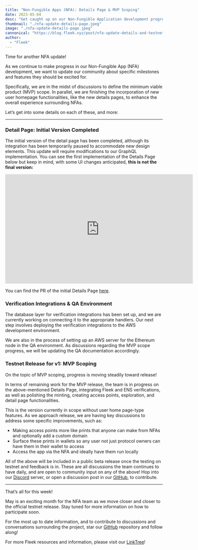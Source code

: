 ```yaml
---
title: "Non-Fungible Apps (NFA): Details Page & MVP Scoping"
date: 2023-05-04
desc: "Get caught up on our Non-Fungible Application development progress, with highlights on the new Details Page, Verification Integrations, and MVP Release Scoping!"
thumbnail: "./nfa-update-details-page.jpeg"
image: "./nfa-update-details-page.jpeg"
cannonical: "https://blog.fleek.xyz/post/nfa-update-details-and-testnet/"
author: 
  - "Fleek"
---
```


Time for another NFA update!

As we continue to make progress in our Non-Fungible App (NFA) development, we want to update our community about specific milestones and features they should be excited for.

Specifically, we are in the midst of discussions to define the minimum viable product (MVP) scope. In parallel, we are finishing the incorporation of new user homepage functionalities, like the new details pages, to enhance the overall experience surrounding NFAs.

Let’s get into some details on each of these, and more:

---

### Detail Page: Initial Version Completed

The initial version of the detail page has been completed, although its integration has been temporarily paused to accommodate new design elements. This update will require modifications to our GraphQL implementation. You can see the first implementation of the Details Page below but keep in mind, with some UI changes anticipated, **this is not the final version:**

<iframe width="600" height="350" src="https://www.youtube.com/embed/fmshT7s0J-c" title="YouTube video player" frameborder="0" allow="accelerometer; autoplay; clipboard-write; encrypted-media; gyroscope; picture-in-picture; web-share" allowfullscreen></iframe>

You can find the PR of the initial Details Page [here](https://github.com/fleekxyz/non-fungible-apps/releases/tag/v0.0.7).

### Verification Integrations & QA Environment

The database layer for verification integrations has been set up, and we are currently working on connecting it to the appropriate handlers. Our next step involves deploying the verification integrations to the AWS development environment.

We are also in the process of setting up an AWS server for the Ethereum node in the QA environment. As discussions regarding the MVP scope progress, we will be updating the QA documentation accordingly.

### Testnet Release for v1: MVP Scoping

On the topic of MVP scoping, progress is moving steadily toward release!

In terms of remaining work for the MVP release, the team is in progress on the above-mentioned Details Page, integrating Fleek and ENS verifications, as well as polishing the minting, creating access points, exploration, and detail page functionalities.

This is the version currently in scope without user home page-type features.  As we approach release, we are having key discussions to address some specific improvements, such as:

* Making access points more like prints that anyone can make from NFAs and optionally add a custom domain
* Surface these prints in wallets so any user not just protocol owners can have them in their wallet to access
* Access the app via the NFA and ideally have them run locally

All of the above will be included in a public beta release once the testing on testnet and feedback is in. These are all discussions the team continues to have daily, and are open to community input on any of the above! Hop into our [Discord](https://discord.gg/fleek) server, or open a discussion post in our [GitHub](https://github.com/fleekxyz/non-fungible-apps), to contribute.

---

That’s all for this week!

May is an exciting month for the NFA team as we move closer and closer to the official testnet release. Stay tuned for more information on how to participate soon.

For the most up to date information, and to contribute to discussions and conversations surrounding the project, star our [GitHub](https://github.com/fleekxyz/non-fungible-apps) repository and follow along!

For more Fleek resources and information, please visit our [LinkTree](https://linktr.ee/fleek)! 
